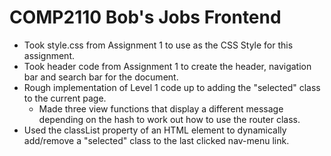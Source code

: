 # COMP2110 Bob's Jobs Frontend

* Took style.css from Assignment 1 to use as the CSS Style for this assignment.
* Took header code from Assignment 1 to create the header, navigation bar and search bar for the document.
* Rough implementation of Level 1 code up to adding the "selected" class to the current page.
    * Made three view functions that display a different message depending on the hash to work out how to use the router class.
* Used the classList property of an HTML element to dynamically add/remove a "selected" class to the last clicked nav-menu link.
